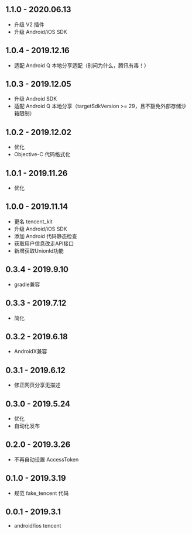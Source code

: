 ## 1.1.0 - 2020.06.13

* 升级 V2 插件
* 升级 Android/iOS SDK

## 1.0.4 - 2019.12.16

* 适配 Android Q 本地分享适配（别问为什么，腾讯有毒！）

## 1.0.3 - 2019.12.05

* 升级 Android SDK
* 适配 Android Q 本地分享（targetSdkVersion >= 29，且不豁免外部存储沙箱限制）

## 1.0.2 - 2019.12.02

* 优化
* Objective-C 代码格式化

## 1.0.1 - 2019.11.26

* 优化

## 1.0.0 - 2019.11.14

* 更名 tencent_kit
* 升级 Android/iOS SDK
* 添加 Android 代码静态检查
* 获取用户信息改走API接口
* 新增获取UnionId功能

## 0.3.4 - 2019.9.10

* gradle兼容

## 0.3.3 - 2019.7.12

* 简化

## 0.3.2 - 2019.6.18

* AndroidX兼容

## 0.3.1 - 2019.6.12

* 修正网页分享无描述

## 0.3.0 - 2019.5.24

* 优化
* 自动化发布

## 0.2.0 - 2019.3.26

* 不再自动设置 AccessToken

## 0.1.0 - 2019.3.19

* 规范 fake_tencent 代码

## 0.0.1 - 2019.3.1

* android/ios tencent

